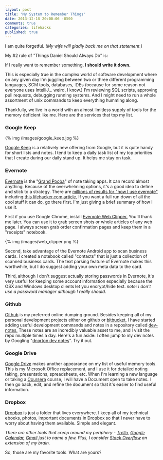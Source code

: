 ```yaml
---
layout: post
title: "My System to Remember Things"
date: 2013-12-18 20:00:06 -0500
comments: true
categories: lifehacks
published: true
---
```


I am quite forgetful. _(My wife will gladly back me on that statement.)_  

My #2 rule of "Things Daniel Should Always Do" is:  

If I really want to remember something, **I should write it down.**

This is especially true in the complex world of software development where on any given day I'm juggling between two or three different programming languages, SCM tools, databases, IDEs (because for some reason not everyone uses IntelliJ... weird, I know.) I'm reviewing SQL scripts, approving pull requests, debugging running systems.  And I might need to run a whole assortment of unix commands to keep everything humming along. 

Thankfully, we live in a world with an almost limitless supply of tools for the memory deficient like me.  Here are the services that top my list. 

### Google Keep

{% img /images/google_keep.jpg %}

[Google Keep][1] is a relatively new offering from Google, but it is quite handy for short lists and notes. I tend to keep a daily task list of my top priorities that I create during our daily stand up. It helps me stay on task.

### Evernote

[Evernote][2] is the "[Grand Pooba](http://en.wikipedia.org/wiki/Grand_Poobah)" of note taking apps. It can record almost anything. Because of the overwhelming options, it's a good idea to define and stick to a strategy. There are [millions of results for "how I use evernote"](https://www.google.com/search?q=how+I+use+evernote&oq=how+I+use+evernote&aqs=chrome..69i57j69i60l3j69i65l2.2577j0j7&sourceid=chrome&espv=210&es_sm=93&ie=UTF-8&safe=active) including [this lifehacker.com article.](http://lifehacker.com/5989980/ive-been-using-evernote-all-wrong-heres-why-its-actually-amazing) If you want a full run down of all the cool stuff it can do, go there first.  I'm just giving a brief summary of how I use it.

First if you use Google Chrome, install [Evernote Web Clipper.](https://chrome.google.com/webstore/detail/evernote-web-clipper/pioclpoplcdbaefihamjohnefbikjilc) You'll thank me later.  You can use it to grab screen shots or whole articles of any web page. I always screen grab order confirmation pages and keep them in a "receipts" notebook.

{% img /images/web_clipper.png %}

Second, take advantage of the Evernote Android app to scan business cards. I created a notebook called "contacts" that is just a collection of scanned business cards. The text parsing feature of Evernote makes this worthwhile, but I do suggest adding your own meta data to the card.

Third, although I don't suggest actually storing passwords in Evernote, it's very useful for keeping some account information especially because the OSX and Windows desktop clients let you encrypt/hide text. _note: I don't use a password manager although I really should._

### Github

[Github][3] is my preferred online dumping ground. Besides keeping all of my personal development projects either on github or [bitbucket,](https://bitbucket.org/dnorton) I have started adding useful development commands and notes in a repository called [dev-notes.](https://github.com/dnorton/dev-notes) These notes are an incredibly valuable asset to me, and I visit the repo multiple times a day. Here's a fun aside: I often jump to my dev notes by Googling "[dnorton dev notes](https://www.google.com/#q=dnorton+dev+notes)". Try it out. 

### Google Drive

[Google Drive][4] makes another appearance on my list of useful memory tools. This is my Microsoft Office replacement, and I use it for detailed noting taking, presentations, spreadsheets, etc. When I'm learning a new language or taking a [Coursera](http://dnorton.org/blog/2013/10/28/courserapathy/) course, I will have a Document open to take notes. I then go back, edit, and refine the document so that it's easier to find useful information.

### Dropbox

[Dropbox][5] is just a folder that lives everywhere. I keep all of my technical ebooks, photos, important documents in Dropbox so that I never have to worry about having them available. Simple and elegant.

_There are other tools that creep around my periphery - [Trello](https://trello.com), [Google Calendar](http://calendar.google.com), [Gmail](http://gmail.com) just to name a few. Plus, I consider [Stack Overflow](http://stackoverflow.com) an extension of my brain._

So, those are my favorite tools. What are yours?


[1]: https://drive.google.com/keep "Google Keep"
[2]: https://www.evernote.com "Evernote"
[3]: https://www.github.com "Github"
[4]: https://drive.google.com/ "Google Drive"
[5]: https://www.dropbox.com "Dropbox"
